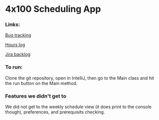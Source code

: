 # 4x100 Scheduling App

### Links:

[Bug tracking](https://grovecitycollege-my.sharepoint.com/:x:/g/personal/abbottcm21_gcc_edu/EUk1wXccwPpKoWNu43gSV1cB4Ofe_uT17aIhK_wpxXE29A?e=66fi91&nav=MTVfezUyNUFCMjQ5LTMxQ0QtNEExMS04NTE1LTY0MkQyODM3ODZFNH0)

[Hours log](https://grovecitycollege-my.sharepoint.com/:x:/g/personal/abbottcm21_gcc_edu/EUk1wXccwPpKoWNu43gSV1cB4Ofe_uT17aIhK_wpxXE29A?e=6UfEzi&nav=MTVfezU0MEIxMUI5LTE5RTctNDFEMS1CM0EwLTYwQkEwM0VDNjQzQ30)

[Jira backlog](https://4x100-gcc.atlassian.net/jira/software/projects/X4100/boards/2/backlog)

### To run:

Clone the git repository, open in IntelliJ, then go to the Main class and hit the run button on the Main method.

### Features we didn't get to

We did not get to the weekly schedule view (it does print to the console though), preferences, and prerequisits checking.
